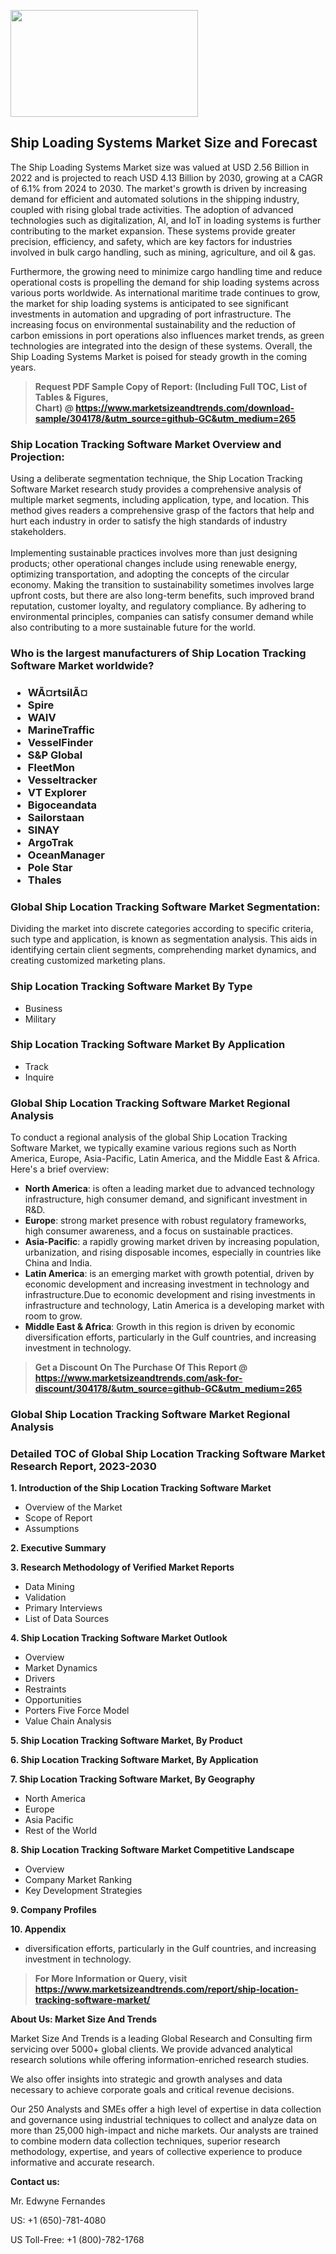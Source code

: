<p><img class="alignnone size-medium wp-image-20088" src="https://ffe5etoiles.com/wp-content/uploads/2024/12/MST1-300x171.png" alt="" width="300" height="171" /></p><h2>Ship Loading Systems Market Size and Forecast</h2><p>The Ship Loading Systems Market size was valued at USD 2.56 Billion in 2022 and is projected to reach USD 4.13 Billion by 2030, growing at a CAGR of 6.1% from 2024 to 2030. The market's growth is driven by increasing demand for efficient and automated solutions in the shipping industry, coupled with rising global trade activities. The adoption of advanced technologies such as digitalization, AI, and IoT in loading systems is further contributing to the market expansion. These systems provide greater precision, efficiency, and safety, which are key factors for industries involved in bulk cargo handling, such as mining, agriculture, and oil & gas.</p><p>Furthermore, the growing need to minimize cargo handling time and reduce operational costs is propelling the demand for ship loading systems across various ports worldwide. As international maritime trade continues to grow, the market for ship loading systems is anticipated to see significant investments in automation and upgrading of port infrastructure. The increasing focus on environmental sustainability and the reduction of carbon emissions in port operations also influences market trends, as green technologies are integrated into the design of these systems. Overall, the Ship Loading Systems Market is poised for steady growth in the coming years.</p></p><blockquote id="" class=""><strong>Request PDF Sample Copy of Report: (Including Full TOC, List of Tables &amp; Figures, Chart)&nbsp;@&nbsp;<strong><a href="https://www.marketsizeandtrends.com/download-sample/304178/&utm_source=github-GC&utm_medium=265" target="_blank">https://www.marketsizeandtrends.com/download-sample/304178/&utm_source=github-GC&utm_medium=265</a></strong></strong></blockquote><h3 id="" class="">Ship Location Tracking Software Market&nbsp;Overview and Projection:</h3><p id="" class="">Using a deliberate segmentation technique, the Ship Location Tracking Software Market research study provides a comprehensive analysis of multiple market segments, including application, type, and location. This method gives readers a comprehensive grasp of the factors that help and hurt each industry in order to satisfy the high standards of industry stakeholders. <br /> <br />Implementing sustainable practices involves more than just designing products; other operational changes include using renewable energy, optimizing transportation, and adopting the concepts of the circular economy. Making the transition to sustainability sometimes involves large upfront costs, but there are also long-term benefits, such improved brand reputation, customer loyalty, and regulatory compliance. By adhering to environmental principles, companies can satisfy consumer demand while also contributing to a more sustainable future for the world.</p><h3 id="" class="">Who is the largest manufacturers of&nbsp;Ship Location Tracking Software Market worldwide?</h3><h3 class=""><p><ul><li>WÃ¤rtsilÃ¤ </li><li> Spire </li><li> WAIV </li><li> MarineTraffic </li><li> VesselFinder </li><li> S&P Global </li><li> FleetMon </li><li> Vesseltracker </li><li> VT Explorer </li><li> Bigoceandata </li><li> Sailorstaan </li><li> SINAY </li><li> ArgoTrak </li><li> OceanManager </li><li> Pole Star </li><li> Thales</li></ul></p></h3><h3 id="" class="">Global&nbsp;Ship Location Tracking Software Market Segmentation:</h3><p id="" class="">Dividing the market into discrete categories according to specific criteria, such type and application, is known as segmentation analysis. This aids in identifying certain client segments, comprehending market dynamics, and creating customized marketing plans.</p><h3 id="" class="">Ship Location Tracking Software Market&nbsp;By Type</h3><p><p><ul><li>Business</li><li> Military</p></li></ul></p></p><h3 id="" class="">Ship Location Tracking Software Market&nbsp;By Application</h3><p class=""><p><ul><li>Track</li><li> Inquire</li></ul></p></p><h3 id="" class="">Global Ship Location Tracking Software Market Regional Analysis</h3><p id="" class="">To conduct a regional analysis of the global Ship Location Tracking Software Market, we typically examine various regions such as North America, Europe, Asia-Pacific, Latin America, and the Middle East &amp; Africa. Here's a brief overview:</p><ul><li><strong>North America</strong>: is often a leading market due to advanced technology infrastructure, high consumer demand, and significant investment in R&amp;D.</li><li><strong>Europe</strong>: strong market presence with robust regulatory frameworks, high consumer awareness, and a focus on sustainable practices.</li><li><strong>Asia-Pacific</strong>: a rapidly growing market driven by increasing population, urbanization, and rising disposable incomes, especially in countries like China and India.</li><li><strong>Latin America</strong>: is an emerging market with growth potential, driven by economic development and increasing investment in technology and infrastructure.Due to economic development and rising investments in infrastructure and technology, Latin America is a developing market with room to grow.</li><li><strong>Middle East &amp; Africa</strong>: Growth in this region is driven by economic diversification efforts, particularly in the Gulf countries, and increasing investment in technology.</li></ul><blockquote id="" class=""><strong>Get a Discount On The Purchase Of This Report @ <strong><a href="https://www.marketsizeandtrends.com/ask-for-discount/304178/&utm_source=github-GC&utm_medium=265" target="_blank">https://www.marketsizeandtrends.com/ask-for-discount/304178/&utm_source=github-GC&utm_medium=265</a></strong></strong></blockquote><h3 id="" class="">Global Ship Location Tracking Software Market Regional Analysis</h3><h3 id="" class="">Detailed TOC of Global Ship Location Tracking Software Market Research Report, 2023-2030</h3><p id="" class=""><strong>1. Introduction of the Ship Location Tracking Software Market</strong></p><ul><li>Overview of the Market</li><li>Scope of Report</li><li>Assumptions</li></ul><p id="" class=""><strong>2. Executive Summary</strong></p><p id="" class=""><strong>3. Research Methodology of Verified Market Reports</strong></p><ul><li>Data Mining</li><li>Validation</li><li>Primary Interviews</li><li>List of Data Sources</li></ul><p id="" class=""><strong>4. Ship Location Tracking Software Market Outlook</strong></p><ul><li>Overview</li><li>Market Dynamics</li><li>Drivers</li><li>Restraints</li><li>Opportunities</li><li>Porters Five Force Model</li><li>Value Chain Analysis</li></ul><p id="" class=""><strong>5. Ship Location Tracking Software Market, By Product</strong></p><p id="" class=""><strong>6. Ship Location Tracking Software Market, By Application</strong></p><p id="" class=""><strong>7. Ship Location Tracking Software Market, By Geography</strong></p><ul><li>North America</li><li>Europe</li><li>Asia Pacific</li><li>Rest of the World</li></ul><p id="" class=""><strong>8. Ship Location Tracking Software Market Competitive Landscape</strong></p><ul><li>Overview</li><li>Company Market Ranking</li><li>Key Development Strategies</li></ul><p id="" class=""><strong>9. Company Profiles</strong></p><p id="" class=""><strong>10. Appendix</strong></p><ul><li>diversification efforts, particularly in the Gulf countries, and increasing investment in technology.</li></ul><blockquote id="" class=""><strong>For More Information or Query, visit <strong><strong><a href="https://www.marketsizeandtrends.com/report/ship-location-tracking-software-market/" target="_blank">https://www.marketsizeandtrends.com/report/ship-location-tracking-software-market/</a></strong></strong></strong></blockquote><p id="" class=""><strong>About Us: Market Size And Trends</strong></p><p id="" class="">Market Size And Trends is a leading Global Research and Consulting firm servicing over 5000+ global clients. We provide advanced analytical research solutions while offering information-enriched research studies.</p><p id="" class="">We also offer insights into strategic and growth analyses and data necessary to achieve corporate goals and critical revenue decisions.</p><p id="" class="">Our 250 Analysts and SMEs offer a high level of expertise in data collection and governance using industrial techniques to collect and analyze data on more than 25,000 high-impact and niche markets. Our analysts are trained to combine modern data collection techniques, superior research methodology, expertise, and years of collective experience to produce informative and accurate research.</p><p id="" class=""><strong>Contact us:</strong></p><p id="" class="">Mr. Edwyne Fernandes</p><p id="" class="">US: +1 (650)-781-4080</p><p id="" class="">US Toll-Free: +1 (800)-782-1768</p>

